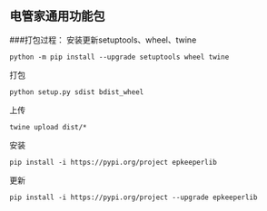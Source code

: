 
电管家通用功能包
---


###打包过程：
安装更新setuptools、wheel、twine
```shell
python -m pip install --upgrade setuptools wheel twine
```
打包
```shell
python setup.py sdist bdist_wheel
```
上传
```shell
twine upload dist/*
```
安装
```shell
pip install -i https://pypi.org/project epkeeperlib
```
更新
```shell
pip install -i https://pypi.org/project --upgrade epkeeperlib
```

